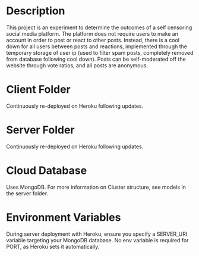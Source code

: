 # Description
This project is an experiment to determine the outcomes of a self censoring 
social media platform. The platform does not require users to make an account in order to post or react to other posts. Instead, there is a cool down for all users between posts and reactions, implemented through the temporary storage of user ip (used to filter spam posts, completely removed from database following cool down). Posts can be self-moderated off the website through vote ratios, and all posts are anonymous.

# Client Folder
Continuously re-deployed on Heroku following updates.

# Server Folder
Continuously re-deployed on Heroku following updates.

# Cloud Database
Uses MongoDB. For more information on Cluster structure, see models in the server folder.

# Environment Variables
During server deployment with Heroku, ensure you specify a SERVER_URI variable targeting your MongoDB database. No env variable is required for PORT, as Heroku sets it automatically.